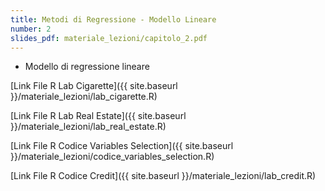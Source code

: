 ```yaml
---
title: Metodi di Regressione - Modello Lineare
number: 2
slides_pdf: materiale_lezioni/capitolo_2.pdf
---
```


- Modello di regressione lineare

[Link File R Lab Cigarette]({{ site.baseurl }}/materiale_lezioni/lab_cigarette.R)

[Link File R Lab Real Estate]({{ site.baseurl }}/materiale_lezioni/lab_real_estate.R)

[Link File R Codice Variables Selection]({{ site.baseurl }}/materiale_lezioni/codice_variables_selection.R)

[Link File R Codice Credit]({{ site.baseurl }}/materiale_lezioni/lab_credit.R)